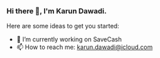 ### Hi there 👋, I'm Karun Dawadi. 

<!--
**karundawadi/karundawadi** is a ✨ _special_ ✨ repository because its `README.md` (this file) appears on your GitHub profile.
-->
Here are some ideas to get you started:

- 🔭 I’m currently working on SaveCash
- 📫 How to reach me: karun.dawadi@icloud.com


